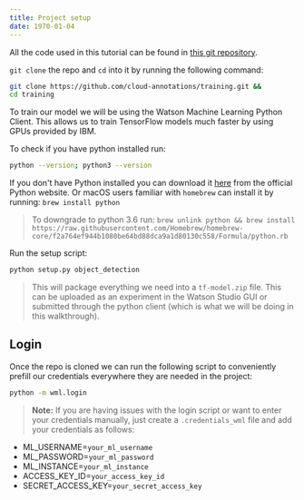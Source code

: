 ```yaml
---
title: Project setup
date: 1970-01-04
---
```

All the code used in this tutorial can be found in [this git repository](https://github.com/cloud-annotations/training).

`git clone` the repo and `cd` into it by running the following command:
```bash
git clone https://github.com/cloud-annotations/training.git &&
cd training
```

To train our model we will be using the Watson Machine Learning Python Client. This allows us to train TensorFlow models much faster by using GPUs provided by IBM.

To check if you have python installed run:
```bash
python --version; python3 --version
```

If you don't have Python installed you can download it [here](https://www.python.org/downloads/release/python-367/) from the official Python website. Or macOS users familiar with `homebrew` can install it by running: `brew install python`

> To downgrade to python 3.6 run: `brew unlink python && brew install https://raw.githubusercontent.com/Homebrew/homebrew-core/f2a764ef944b1080be64bd88dca9a1d80130c558/Formula/python.rb`

Run the setup script:
```bash
python setup.py object_detection
```
> This will package everything we need into a `tf-model.zip` file. This can be uploaded as an experiment in the Watson Studio GUI or submitted through the python client (which is what we will be doing in this walkthrough).

## Login
Once the repo is cloned we can run the following script to conveniently prefill our credentials everywhere they are needed in the project:
```bash
python -m wml.login
```

> **Note:** If you are having issues with the login script or want to enter your credentials manually, just create a `.credentials_wml` file and add your credentials as follows:
* ML_USERNAME=`your_ml_username`
* ML_PASSWORD=`your_ml_password`
* ML_INSTANCE=`your_ml_instance`
* ACCESS_KEY_ID=`your_access_key_id`
* SECRET_ACCESS_KEY=`your_secret_access_key`

